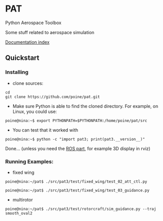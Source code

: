 # PAT
Python Aerospace Toolbox

Some stuff related to aerospace simulation


[Documentation index](https://poine.github.io/pat)

## Quickstart

### Installing

 * clone sources:
 ```console
 cd
 git clone https://github.com/poine/pat.git
 ```

 * Make sure Python is able to find the cloned directory. For example, on Linux, you could use:

 ```console
 poine@nina:~$ export PYTHONPATH=$PYTHONPATH:/home/poine/pat/src
 ```

 * You can test that it worked with

 ```console
 poine@nina:~$ python -c "import pat3; print(pat3.__version__)"
 ```

Done... (unless you need the [ROS part](https://poine.github.io/pat/ros_intro.html), for example 3D display in rviz)


###  Running Examples:

   * fixed wing
 
```console
poine@nina:~/pat$ ./src/pat3/test/fixed_wing/test_02_att_ctl.py
```

```console
poine@nina:~/pat$ ./src/pat3/test/fixed_wing/test_03_guidance.py
```


   * multirotor
 
```console
poine@nina:~/pat$ ./src/pat3/test/rotorcraft/sim_guidance.py --traj smooth_oval2
```



